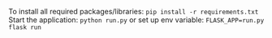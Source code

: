 To install all required packages/libraries:
```pip install -r requirements.txt ```
Start the application:
```python run.py``` 
or set up env variable:
```FLASK_APP=run.py``` 
```flask run``` 
